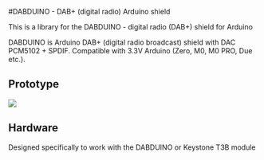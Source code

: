 #DABDUINO - DAB+ (digital radio) Arduino shield

This is a library for the DABDUINO - digital radio (DAB+) shield for Arduino

DABDUINO is Arduino DAB+ (digital radio broadcast) shield with DAC PCM5102 + SPDIF. Compatible with 3.3V Arduino (Zero, M0, M0 PRO, Due etc.).

## Prototype
[<img src="https://img.youtube.com/vi/LBgsKTtB7Bs/0.jpg">](https://www.youtube.com/watch?v=LBgsKTtB7Bs)


## Hardware
Designed specifically to work with the DABDUINO or Keystone T3B module
